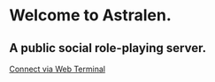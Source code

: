 # Welcome to Astralen.

## A public social role-playing server.

[Connect via Web Terminal](https://webterm.astralen.quest)

<script>
	console.log('Testing javascript in markdown...')
</script>